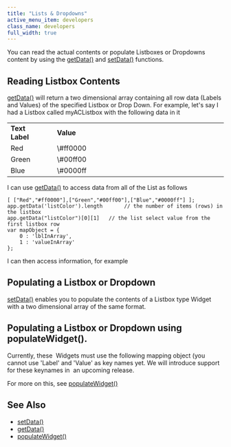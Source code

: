 ```yaml
---
title: "Lists & Dropdowns"
active_menu_item: developers
class_name: developers
full_width: true
---
```



You can read the actual contents or populate Listboxes or Dropdowns content by using the [getData()](/developers/documentation/scripting-apis/client-api/widget-data-state-manipulation/getdata) and [setData()](/developers/documentation/scripting-apis/client-api/widget-data-state-manipulation/setdata) functions.

## Reading Listbox Contents

[getData()](/developers/documentation/scripting-apis/client-api/widget-data-state-manipulation/getdata) will return a two dimensional array containing all row data (Labels and Values) of the specified Listbox or Drop Down. For example, let's say I had a Listbox called myACListbox with the following data in it

<table>
<tr>
<td width="97">
  <strong>Text Label</strong>

</td>
<td width="16">
</td>
<td width="767">
  <strong>Value</strong>

</td>
</tr>
<tr>
<td width="97">
Red

</td>
<td width="16">
</td>
<td width="767">
\#ff0000

</td>
</tr>
<tr>
<td width="97">
Green

</td>
<td width="16">
</td>
<td width="767">
\#00ff00

</td>
</tr>
<tr>
<td width="97">
Blue

</td>
<td width="16">
</td>
<td width="767">
\#0000ff

</td>
</tr>
</table>

I can use [getData()](/developers/documentation/scripting-apis/client-api/widget-data-state-manipulation/getdata) to access data from all of the List as follows

    [ ["Red","#ff0000"],["Green","#00ff00"],["Blue","#0000ff"] ];
    app.getData('listColor').length       // the number of items (rows) in the listbox
    app.getData("listColor")[0][1]   // the list select value from the first listbox row
    var mapObject = {
        0 : 'lblInArray',
        1 : 'valueInArray'
    }; 
   

I can then access information, for example

## Populating a Listbox or Dropdown

[setData()](/developers/documentation/scripting-apis/client-api/widget-data-state-manipulation/setdata) enables you to populate the contents of a Listbox type Widget with a two dimensional array of the same format.

## Populating a Listbox or Dropdown using populateWidget().

Currently, these  Widgets must use the following mapping object (you cannot use 'Label' and 'Value' as key names yet. We will introduce support for these keynames in  an upcoming release.

For more on this, see [populateWidget()](/developers/documentation/scripting-apis/client-api/widget-data-state-manipulation/populatewidget/)

## See Also

 - [setData()](/developers/documentation/scripting-apis/client-api/widget-data-state-manipulation/setdata)
 - [getData()](/developers/documentation/scripting-apis/client-api/widget-data-state-manipulation/getdata)
 - [populateWidget()](/developers/documentation/scripting-apis/client-api/widget-data-state-manipulation/populatewidget/)

